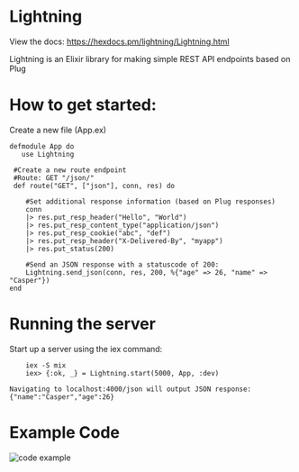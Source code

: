 # Lightning

View the docs: https://hexdocs.pm/lightning/Lightning.html<br>

Lightning is an Elixir library for making simple REST API endpoints based on Plug



# How to get started:

Create a new file (App.ex)


```
defmodule App do 
   use Lightning

 #Create a new route endpoint
 #Route: GET "/json/"
 def route("GET", ["json"], conn, res) do

    #Set additional response information (based on Plug responses)
    conn 
    |> res.put_resp_header("Hello", "World")
    |> res.put_resp_content_type("application/json")
    |> res.put_resp_cookie("abc", "def")
    |> res.put_resp_header("X-Delivered-By", "myapp")
    |> res.put_status(200)

    #Send an JSON response with a statuscode of 200:
    Lightning.send_json(conn, res, 200, %{"age" => 26, "name" => "Casper"})
end
```
# Running the server
Start up a server using the iex command:
```
    iex -S mix
    iex> {:ok, _} = Lightning.start(5000, App, :dev)

Navigating to localhost:4000/json will output JSON response:
{"name":"Casper","age":26}
```

# Example Code

![code example](https://i.imgur.com/hyySEfc.png)
